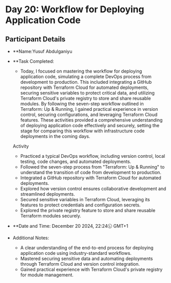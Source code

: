 # Day 20: Workflow for Deploying Application Code

## Participant Details

- **Name:Yusuf Abdulganiyu 
- **Task Completed:
    - Today, I focused on mastering the workflow for deploying application code, simulating a complete DevOps process from development to production.
      This included integrating a GitHub repository with Terraform Cloud for automated deployments, securing sensitive variables to protect critical data,
      and utilizing Terraform Cloud's private registry to store and share reusable modules. By following the seven-step workflow outlined in Terraform: Up & Running,
      I gained practical experience in version control, securing configurations, and leveraging Terraform Cloud features.
      These activities provided a comprehensive understanding of deploying application code effectively and securely,
      setting the stage for comparing this workflow with infrastructure code deployments in the coming days.

  Activity
	- Practiced a typical DevOps workflow, including version control, local testing, code changes, and automated deployments.
  - Followed the seven-step process from "Terraform: Up & Running" to understand the transition of code from development to production.
  - Integrated a GitHub repository with Terraform Cloud for automated deployments.
  - Explored how version control ensures collaborative development and streamlined deployments.
  - Secured sensitive variables in Terraform Cloud, leveraging its features to protect credentials and configuration secrets.
  - Explored the private registry feature to store and share reusable Terraform modules securely.
 
- **Date and Time: December 20 2024, 22:24🕥 GMT+1

- Additional Notes:
  - A clear understanding of the end-to-end process for deploying application code using industry-standard workflows.
  - Mastered securing sensitive data and automating deployments through Terraform Cloud and version control integration.
  - Gained practical experience with Terraform Cloud's private registry for module management.
